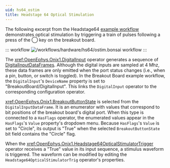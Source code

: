 ```yaml
---
uid: hs64_ostim
title: Headstage 64 Optical Stimulation
---
```


The following excerpt from the Headstage64 [example workflow](xref:hs64_workflow) demonstrates optical stimulation by
triggering a train of pulses following a press of the ◯ key on the breakout board.

::: workflow
![/workflows/hardware/hs64/ostim.bonsai workflow](../../../workflows/hardware/hs64/ostim.bonsai)
:::

The <xref:OpenEphys.Onix1.DigitalInput> operator generates a sequence of
[DigitalInputDataFrames](xref:OpenEphys.Onix1.DigitalInputDataFrame). Although the digital inputs
are sampled at 4 Mhz, these data frames are only emitted when the port status changes (i.e., when a
pin, button, or switch is toggled). In the Breakout Board example workflow, the `DigitalInput`'s
`DeviceName` property is set to "BreakoutBoard/DigitalInput". This links the `DigitalInput` operator
to the corresponding configuration operator. 

<xref:OpenEphys.Onix1.BreakoutButtonState> is selected from the `DigitalInputDataFrame`. It is an enumerator with values
that correspond to bit positions of the breakout board's digital port. When this type is connected to a `HasFlags`
operator, the enumerated values appear in the `HasFlags`'s `Value` property's dropdown menu. Because `HasFlags`'s
`Value` is set to "Circle", its output is "True" when the selected `BreakoutButtonState` bit field contains the
"Circle" flag.

When the <xref:OpenEphys.Onix1.Headstage64OpticalStimulatorTrigger> operator receives a "True" value in its input
sequence, a stimulus waveform is triggered. The waveform can be modified by editing the
`Headstage64OpticalStimulatorTrig` operator's properties.